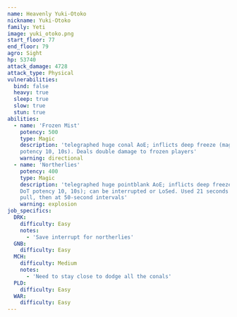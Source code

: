```yaml
---
name: Heavenly Yuki-Otoko
nickname: Yuki-Otoko
family: Yeti
image: yuki_otoko.png
start_floor: 77
end_floor: 79
agro: Sight
hp: 53740
attack_damage: 4728
attack_type: Physical
vulnerabilities:
  bind: false
  heavy: true
  sleep: true
  slow: true
  stun: true
abilities:
  - name: 'Frozen Mist'
    potency: 500
    type: Magic
    description: 'telegraphed huge conal AoE; inflicts deep freeze (magic DoT
    potency 10, 10s). Deals double damage to frozen players'
    warning: directional
  - name: 'Northerlies'
    potency: 400
    type: Magic
    description: 'telegraphed huge pointblank AoE; inflicts deep freeze (magic
    DoT potency 10, 10s); can be interrupted or LoSed. Used 21 seconds after
    pull, then at 50-second intervals'
    warning: explosion
job_specifics:
  DRK:
    difficulty: Easy
    notes:
      - 'Save interrupt for northerlies'
  GNB:
    difficulty: Easy
  MCH:
    difficulty: Medium
    notes:
      - 'Need to stay close to dodge all the conals'
  PLD:
    difficulty: Easy
  WAR:
    difficulty: Easy
---
```

